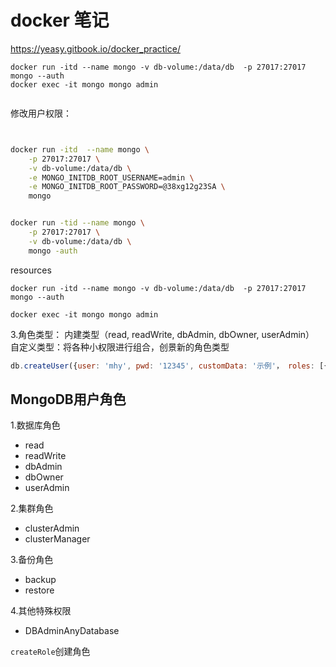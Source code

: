 # docker 笔记

https://yeasy.gitbook.io/docker_practice/

```
docker run -itd --name mongo -v db-volume:/data/db  -p 27017:27017 mongo --auth
docker exec -it mongo mongo admin


```

修改用户权限：
```


```



```bash
docker run -itd  --name mongo \
    -p 27017:27017 \
    -v db-volume:/data/db \
    -e MONGO_INITDB_ROOT_USERNAME=admin \
    -e MONGO_INITDB_ROOT_PASSWORD=@38xg12g23SA \
    mongo


docker run -tid --name mongo \
    -p 27017:27017 \
    -v db-volume:/data/db \
    mongo -auth
```


resources

```
docker run -itd --name mongo -v db-volume:/data/db  -p 27017:27017 mongo --auth

docker exec -it mongo mongo admin
```


 3.角色类型：
内建类型（read, readWrite, dbAdmin, dbOwner, userAdmin）
自定义类型：将各种小权限进行组合，创景新的角色类型
```js
db.createUser({user: 'mhy', pwd: '12345', customData: '示例'， roles: [{role: 'userAdmin', db: 'admin'}, {role: 'read', db: 'test'}]})
```

## MongoDB用户角色

1.数据库角色
- read
- readWrite
- dbAdmin
- dbOwner
- userAdmin

2.集群角色
- clusterAdmin
- clusterManager

3.备份角色
- backup
- restore

4.其他特殊权限
- DBAdminAnyDatabase

`createRole`创建角色

